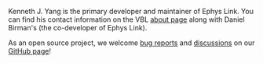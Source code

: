 Kenneth J. Yang is the primary developer and maintainer of Ephys Link. You can find his contact information on the
VBL [about page](https://virtualbrainlab.org/about/overview.html) along with Daniel Birman's (the co-developer of Ephys Link).

As an open source project, we welcome [bug reports](https://github.com/VirtualBrainLab/ephys-link/issues)
and [discussions](https://github.com/VirtualBrainLab/ephys-link/discussions) on
our [GitHub page](https://github.com/VirtualBrainLab/ephys-link)!